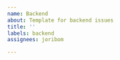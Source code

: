 ```yaml
---
name: Backend
about: Template for backend issues
title: ''
labels: backend
assignees: joribom

---
```



